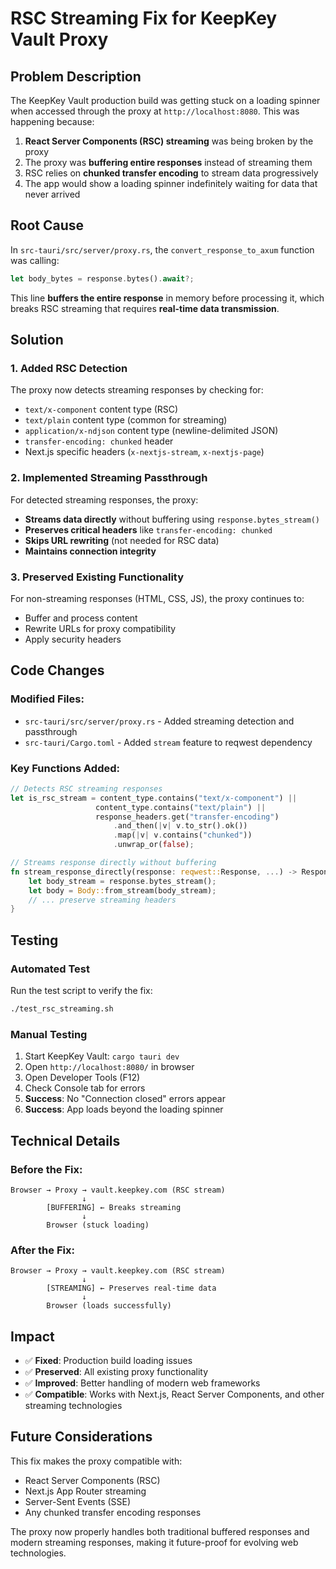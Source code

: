 # RSC Streaming Fix for KeepKey Vault Proxy

## Problem Description

The KeepKey Vault production build was getting stuck on a loading spinner when accessed through the proxy at `http://localhost:8080`. This was happening because:

1. **React Server Components (RSC) streaming** was being broken by the proxy
2. The proxy was **buffering entire responses** instead of streaming them
3. RSC relies on **chunked transfer encoding** to stream data progressively
4. The app would show a loading spinner indefinitely waiting for data that never arrived

## Root Cause

In `src-tauri/src/server/proxy.rs`, the `convert_response_to_axum` function was calling:

```rust
let body_bytes = response.bytes().await?;
```

This line **buffers the entire response** in memory before processing it, which breaks RSC streaming that requires **real-time data transmission**.

## Solution

### 1. Added RSC Detection
The proxy now detects streaming responses by checking for:
- `text/x-component` content type (RSC)
- `text/plain` content type (common for streaming)
- `application/x-ndjson` content type (newline-delimited JSON)
- `transfer-encoding: chunked` header
- Next.js specific headers (`x-nextjs-stream`, `x-nextjs-page`)

### 2. Implemented Streaming Passthrough
For detected streaming responses, the proxy:
- **Streams data directly** without buffering using `response.bytes_stream()`
- **Preserves critical headers** like `transfer-encoding: chunked`
- **Skips URL rewriting** (not needed for RSC data)
- **Maintains connection integrity**

### 3. Preserved Existing Functionality
For non-streaming responses (HTML, CSS, JS), the proxy continues to:
- Buffer and process content
- Rewrite URLs for proxy compatibility
- Apply security headers

## Code Changes

### Modified Files:
- `src-tauri/src/server/proxy.rs` - Added streaming detection and passthrough
- `src-tauri/Cargo.toml` - Added `stream` feature to reqwest dependency

### Key Functions Added:
```rust
// Detects RSC streaming responses
let is_rsc_stream = content_type.contains("text/x-component") || 
                   content_type.contains("text/plain") ||
                   response_headers.get("transfer-encoding")
                       .and_then(|v| v.to_str().ok())
                       .map(|v| v.contains("chunked"))
                       .unwrap_or(false);

// Streams response directly without buffering
fn stream_response_directly(response: reqwest::Response, ...) -> Response {
    let body_stream = response.bytes_stream();
    let body = Body::from_stream(body_stream);
    // ... preserve streaming headers
}
```

## Testing

### Automated Test
Run the test script to verify the fix:
```bash
./test_rsc_streaming.sh
```

### Manual Testing
1. Start KeepKey Vault: `cargo tauri dev`
2. Open `http://localhost:8080/` in browser
3. Open Developer Tools (F12)
4. Check Console tab for errors
5. **Success**: No "Connection closed" errors appear
6. **Success**: App loads beyond the loading spinner

## Technical Details

### Before the Fix:
```
Browser → Proxy → vault.keepkey.com (RSC stream)
                ↓
        [BUFFERING] ← Breaks streaming
                ↓
        Browser (stuck loading)
```

### After the Fix:
```
Browser → Proxy → vault.keepkey.com (RSC stream)
                ↓
        [STREAMING] ← Preserves real-time data
                ↓
        Browser (loads successfully)
```

## Impact

- ✅ **Fixed**: Production build loading issues
- ✅ **Preserved**: All existing proxy functionality
- ✅ **Improved**: Better handling of modern web frameworks
- ✅ **Compatible**: Works with Next.js, React Server Components, and other streaming technologies

## Future Considerations

This fix makes the proxy compatible with:
- React Server Components (RSC)
- Next.js App Router streaming
- Server-Sent Events (SSE)
- Any chunked transfer encoding responses

The proxy now properly handles both traditional buffered responses and modern streaming responses, making it future-proof for evolving web technologies. 